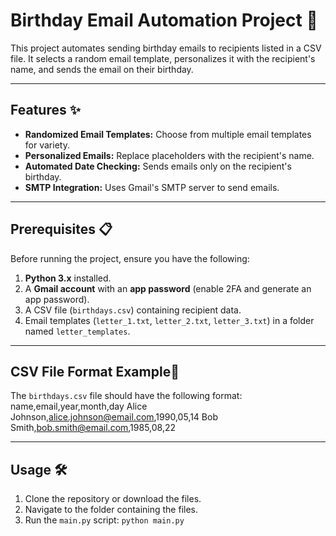 # Birthday Email Automation Project 🎉

This project automates sending birthday emails to recipients listed in a CSV file. It selects a random email template, personalizes it with the recipient's name, and sends the email on their birthday.

---

## Features ✨

- **Randomized Email Templates:** Choose from multiple email templates for variety.
- **Personalized Emails:** Replace placeholders with the recipient's name.
- **Automated Date Checking:** Sends emails only on the recipient's birthday.
- **SMTP Integration:** Uses Gmail's SMTP server to send emails.

---

## Prerequisites 📋

Before running the project, ensure you have the following:

1. **Python 3.x** installed.
2. A **Gmail account** with an **app password** (enable 2FA and generate an app password).
3. A CSV file (`birthdays.csv`) containing recipient data.
4. Email templates (`letter_1.txt`, `letter_2.txt`, `letter_3.txt`) in a folder named `letter_templates`.

---

## CSV File Format Example📄

The `birthdays.csv` file should have the following format:
name,email,year,month,day
Alice Johnson,alice.johnson@email.com,1990,05,14
Bob Smith,bob.smith@email.com,1985,08,22

---

## Usage 🛠️

1. Clone the repository or download the files.
2. Navigate to the folder containing the files.
3. Run the `main.py` script: `python main.py`
